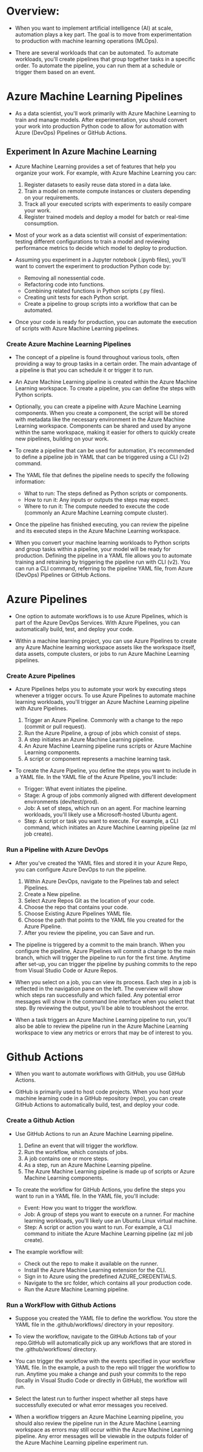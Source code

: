 # Overview:

- When you want to implement artificial intelligence (AI) at scale, automation plays a key part. The goal is to move from experimentation to production with machine learning operations (MLOps).

- There are several workloads that can be automated. To automate workloads, you'll create pipelines that group together tasks in a specific order. To automate the pipeline, you can run them at a schedule or trigger them based on an event.

# Azure Machine Learning Pipelines

- As a data scientist, you'll work primarily with Azure Machine Learning to train and manage models. After experimentation, you should convert your work into production Python code to allow for automation with Azure (DevOps) Pipelines or GitHub Actions.

## Experiment In Azure Machine Learning

- Azure Machine Learning provides a set of features that help you organize your work. For example, with Azure Machine Learning you can:

    1. Register datasets to easily reuse data stored in a data lake.
    2. Train a model on remote compute instances or clusters depending on your requirements.
    3. Track all your executed scripts with experiments to easily compare your work.
    4. Register trained models and deploy a model for batch or real-time consumption.

- Most of your work as a data scientist will consist of experimentation: testing different configurations to train a model and reviewing performance metrics to decide which model to deploy to production.

- Assuming you experiment in a Jupyter notebook (.ipynb files), you'll want to convert the experiment to production Python code by:

    - Removing all nonessential code.
    - Refactoring code into functions.
    - Combining related functions in Python scripts (.py files).
    - Creating unit tests for each Python script.
    - Create a pipeline to group scripts into a workflow that can be automated.

- Once your code is ready for production, you can automate the execution of scripts with Azure Machine Learning pipelines.

### Create Azure Machine Learning Pipelines

- The concept of a pipeline is found throughout various tools, often providing a way to group tasks in a certain order. The main advantage of a pipeline is that you can schedule it or trigger it to run.

- An Azure Machine Learning pipeline is created within the Azure Machine Learning workspace. To create a pipeline, you can define the steps with Python scripts.

- Optionally, you can create a pipeline with Azure Machine Learning components. When you create a component, the script will be stored with metadata like the necessary environment in the Azure Machine Learning workspace. Components can be shared and used by anyone within the same workspace, making it easier for others to quickly create new pipelines, building on your work.

- To create a pipeline that can be used for automation, it's recommended to define a pipeline job in YAML that can be triggered using a CLI (v2) command.

- The YAML file that defines the pipeline needs to specify the following information:

    - What to run: The steps defined as Python scripts or components.
    - How to run it: Any inputs or outputs the steps may expect.
    - Where to run it: The compute needed to execute the code (commonly an Azure Machine Learning compute cluster).

- Once the pipeline has finished executing, you can review the pipeline and its executed steps in the Azure Machine Learning workspace.

- When you convert your machine learning workloads to Python scripts and group tasks within a pipeline, your model will be ready for production. Defining the pipeline in a YAML file allows you to automate training and retraining by triggering the pipeline run with CLI (v2). You can run a CLI command, referring to the pipeline YAML file, from Azure (DevOps) Pipelines or GitHub Actions.

# Azure Pipelines

- One option to automate workflows is to use Azure Pipelines, which is part of the Azure DevOps Services. With Azure Pipelines, you can automatically build, test, and deploy your code.

- Within a machine learning project, you can use Azure Pipelines to create any Azure Machine learning workspace assets like the workspace itself, data assets, compute clusters, or jobs to run Azure Machine Learning pipelines.

### Create Azure Pipelines

- Azure Pipelines helps you to automate your work by executing steps whenever a trigger occurs. To use Azure Pipelines to automate machine learning workloads, you'll trigger an Azure Machine Learning pipeline with Azure Pipelines.

    1. Trigger an Azure Pipeline. Commonly with a change to the repo (commit or pull request).
    2. Run the Azure Pipeline, a group of jobs which consist of steps.
    3. A step initiates an Azure Machine Learning pipeline.
    4. An Azure Machine Learning pipeline runs scripts or Azure Machine Learning components.
    5. A script or component represents a machine learning task.

- To create the Azure Pipeline, you define the steps you want to include in a YAML file. In the YAML file of the Azure Pipeline, you'll include:

    - Trigger: What event initiates the pipeline.
    - Stage: A group of jobs commonly aligned with different development environments (dev/test/prod).
    - Job: A set of steps, which run on an agent. For machine learning workloads, you'll likely use a Microsoft-hosted Ubuntu agent.
    - Step: A script or task you want to execute. For example, a CLI command, which initiates an Azure Machine Learning pipeline (az ml job create).

### Run a Pipeline with Azure DevOps

- After you've created the YAML files and stored it in your Azure Repo, you can configure Azure DevOps to run the pipeline.

    1. Within Azure DevOps, navigate to the Pipelines tab and select Pipelines.
    2. Create a New pipeline.
    3. Select Azure Repos Git as the location of your code.
    4. Choose the repo that contains your code.
    5. Choose Existing Azure Pipelines YAML file.
    6. Choose the path that points to the YAML file you created for the Azure Pipeline.
    7. After you review the pipeline, you can Save and run.

- The pipeline is triggered by a commit to the main branch. When you configure the pipeline, Azure Pipelines will commit a change to the main branch, which will trigger the pipeline to run for the first time. Anytime after set-up, you can trigger the pipeline by pushing commits to the repo from Visual Studio Code or Azure Repos.

- When you select on a job, you can view its process. Each step in a job is reflected in the navigation pane on the left. The overview will show which steps ran successfully and which failed. Any potential error messages will show in the command line interface when you select that step. By reviewing the output, you'll be able to troubleshoot the error.

- When a task triggers an Azure Machine Learning pipeline to run, you'll also be able to review the pipeline run in the Azure Machine Learning workspace to view any metrics or errors that may be of interest to you.

# Github Actions

- When you want to automate workflows with GitHub, you use GitHub Actions.

- GitHub is primarily used to host code projects. When you host your machine learning code in a GitHub repository (repo), you can create GitHub Actions to automatically build, test, and deploy your code.

### Create a Github Action

-  Use GitHub Actions to run an Azure Machine Learning pipeline.

    1. Define an event that will trigger the workflow.
    2. Run the workflow, which consists of jobs.
    3. A job contains one or more steps.
    4. As a step, run an Azure Machine Learning pipeline.
    5. The Azure Machine Learning pipeline is made up of scripts or Azure Machine Learning components.

- To create the workflow for GitHub Actions, you define the steps you want to run in a YAML file. In the YAML file, you'll include:

    - Event: How you want to trigger the workflow.
    - Job: A group of steps you want to execute on a runner. For machine learning workloads, you'll likely use an Ubuntu Linux virtual machine.
    - Step: A script or action you want to run. For example, a CLI command to initiate the Azure Machine Learning pipeline (az ml job create).

- The example workflow will:

    - Check out the repo to make it available on the runner.
    - Install the Azure Machine Learning extension for the CLI.
    - Sign in to Azure using the predefined AZURE_CREDENTIALS.
    - Navigate to the src folder, which contains all your production code.
    - Run the Azure Machine Learning pipeline.

### Run a WorkFlow with Github Actions

- Suppose you created the YAML file to define the workflow. You store the YAML file in the .github/workflows/ directory in your repository.

- To view the workflow, navigate to the GitHub Actions tab of your repo.GitHub will automatically pick up any workflows that are stored in the .github/workflows/ directory.

- You can trigger the workflow with the events specified in your workflow YAML file. In the example, a push to the repo will trigger the workflow to run. Anytime you make a change and push your commits to the repo (locally in Visual Studio Code or directly in GitHub), the workflow will run.

- Select the latest run to further inspect whether all steps have successfully executed or what error messages you received.

- When a workflow triggers an Azure Machine Learning pipeline, you should also review the pipeline run in the Azure Machine Learning workspace as errors may still occur within the Azure Machine Learning pipeline. Any error messages will be viewable in the outputs folder of the Azure Machine Learning pipeline experiment run.